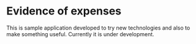 Evidence of expenses
========

This is sample application developed to try new technologies and also to make something useful. Currently it is under development.
